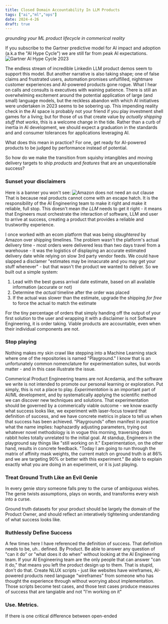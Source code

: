 ```yaml
---
title: Closed Domain Accountability In LLM Products
tags: ["ai","ml","ops"]
date: 2024-4-26
draft: true
---
```

_grounding your ML product lifecycle in commerical reality_

If you subscribe to the Gartner predictive model for AI impact and adoption (a.k.a the "AI Hype Cycle") we are still far from peak AI expectations.
![Gartner AI Hype Cycle 2023](https://emt.gartnerweb.com/ngw/globalassets/en/newsroom/images/graphs/swe-hc-image.png)

The endless stream of incredible Linkedin LLM product demos seem to support this model. But another narrative is also taking shape; one of false claims and frustrated users, automation promises unfulfilled, nightmare customer experiences and AI-powered products gone rogue. What I hear on calls and consults is executives with waining patience. There is still an overwhelming excitement around the potential application of large (and small) language models, but the reckless abandon with which AI initiatives were undertaken in 2023 seems to be sobering up. This impending reality check in the AI space is probably not your friend if you play investment shell games for a living; but for those of us that create value by _actually shipping stuff that works_, this is a welcome change in the tide. Rather than a curb of inertia in AI development, we should expect a graduation in the standards and and consumer tolerances for applications leveraging AI.

What does this mean in practice? For one, get ready for AI-powered products to be judged by performance instead of potential.  

So how do we make the transition from squishy intangibles and moving delivery targets to ship _products_ and _features_ that are an unquestionable success?

### Sunset your disclaimers
Here is a banner you won't see:
![Amazon does not need an out clause](images/unreliable_software.png)
That is because real products cannot come with an escape hatch. It is the responsibility of the AI Engineering team to make it right and make it reliable, full stop. 
This doesn't mean _the LLM_ needs to get it right - it means that Engineers must orchestrate the interaction of software, LLM and user to arrive at success, creating a product that provides a reliable and trustworthy experience. 

I once worked with an ecom platform that was being _slaughtered_ by Amazon over shipping timelines. The problem wasn't the platform's actual delivery time - most orders were delivered less than two days travel from a warehouse - it was the logistics of displaying an accurate estimated delivery date while relying on slow 3rd party vendor feeds. We could have slapped a disclamer "estimates may be innacurate and you may get your stuff whenever" - but that wasn't the product we wanted to deliver. So we built out a simple system: 

1. Lead with the best guess arrival date estimate, based on all available information (accurate or not)
2. Determine the _actual_ timeline after the order was placed
3. If the actual was slower than the estimate, upgrade the shipping _for free_ to force the actual to match the estimate

For the tiny percentage of orders that 
simply handing off the output of your first solution to the user and wrapping it with a disclaimer is not Software Engineering, it is order taking. Viable products are accountable, even when their individual components are not. 

### Stop playing
Nothing makes my skin crawl like stepping into a Machine Learning stack where one of the repositories is named "Playground." I know that is an unfortunately common nomenclature for experimentation suites, but words matter - and in this case illustrate the issue. 

Commerical Product Engineering teams are not Acedamia, and the software we write is not intended to promote our personal learning or exploration. Put simply, this is not a place to play. _Experimentation_ is an important part of AI/ML development, and by systematically applying the scientific method we can discover new techniques and solutions. That experimentation should be governed by a commerically viable outcome - we know exactly what success looks like, we experiment with laser-focus toward that definition of success, and we have concrete metrics in place to tell us when that success has been achieved. "Playgrounds" often manifest in practice what the name implies: haphazardly adjusting parameters, trying out whatever novel methodology is in vogue this morning, traversing down rabbit holes totally unrelated to the initial goal. At standup, Engineers in the playground say things like "still working on it." 
Experimentation, on the other hand, results in concrete feedback. "Today I am going to run through the matrix of affinity mask weights, the current match on ground truth is at 86% and we are targeting 90% or better with this experiment." 
Be able to explain exactly what you are doing in an experiment, or it is just playing. 

### Treat Ground Truth Like an Evil Genie
In every genie story someone falls prey to the curse of ambiguous wishes. The genie twists assumptions, plays on words, and transforms every wish into a curse. 

Ground truth datasets for your product should be largely the domain of the Product Owner, and should reflect an interatively tightening understanding of what success looks like. 

### Ruthlessly Define Success
A few times here I have referenced the definition of success. That definition needs to be, uh.. defined. By Product. Be able to answer any question of "can it do" or "what does it do when" without looking at the AI Engineering team. If your AI Engineering team are the only people that can answer "can it do," that means you left the product design up to them. That is stupid, don't do that. 
Create NLUX scripts - just like websites have wireframes, AI-powered products need language "wireframes" from someone who has thought the experience through without worrying about implementation. Those scripts become test cases, and those test cases produce measures of success that are tangiable and not "I'm working on it"

### Use. Metrics. 
If there is one critical difference between open-ended 
<!--stackedit_data:
eyJoaXN0b3J5IjpbLTE2NjA0NjU2Myw5MzcyNDkzMDIsMTMxNT
A5NzQ1NSw5MzE4MDM5NDUsLTk2NjM1MjcxOCwxMDUyMzgzMjgy
LDYxNjQ3OTQ3Nyw2NjY1MzI1MTQsODM3MDc3MjMwLDEzNzc4ND
k1MzQsMTc5MzM0MjE3NCw4MTM0ODU4MjIsLTYxODIzNzc2Nywx
Nzk2NzM3Njk2LC0xOTA5OTQwNzQ2LDE1ODI5NjY0NDMsNDUyND
M1NDI2LC0xNTIzODk5MTU3LDg1OTY4NzI1MywtMTE5NzIwMjM5
OF19
-->